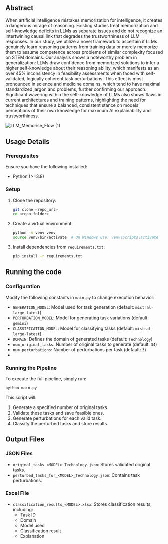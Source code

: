 # 


## Abstract
When artificial intelligence mistakes memorization for intelligence, it creates a dangerous mirage of reasoning. Existing studies treat memorization and self-knowledge deficits in LLMs as separate issues and do not recognize an intertwining causal link that degrades the trustworthiness of LLM responses. In our study, we utilize a novel framework to ascertain if LLMs genuinely learn reasoning patterns from training data or merely memorize them to assume competence across problems of similar complexity focused on STEM domains. Our analysis shows a noteworthy problem in generalization: LLMs draw confidence from memorized solutions to infer a higher self-knowledge about their reasoning ability, which manifests as an over 45\% inconsistency in feasibility assessments when faced with self-validated, logically coherent task perturbations. This effect is most pronounced in science and medicine domains, which tend to have maximal standardized jargon and problems, further confirming our approach. Significant wavering within the self-knowledge of LLMs also shows flaws in current architectures and training patterns, highlighting the need for techniques that ensure a balanced, consistent stance on models’ perceptions of their own knowledge for maximum AI explainability and trustworthiness. 

![LLM_Memorise_Flow (1)](https://github.com/user-attachments/assets/9e295206-c17d-4940-a775-970ae582cab0)


## Usage Details
### Prerequisites
Ensure you have the following installed:
- Python (>=3.8)

### Setup
1. Clone the repository:
   ```bash
   git clone <repo_url>
   cd <repo_folder>
   ```
2. Create a virtual environment:
   ```bash
   python -m venv venv
   source venv/bin/activate  # On Windows use: venv\Scripts\activate
   ```
3. Install dependencies from `requirements.txt`:
   ```bash
   pip install -r requirements.txt
   ```

## Running the code

### Configuration
Modify the following constants in `main.py` to change execution behavior:
- `GENERATION_MODEL`: Model used for task generation (default: `mistral-large-latest`)
- `PERTURBATION_MODEL`: Model for generating task variations (default: `gemini`)
- `CLASSIFICATION_MODEL`: Model for classifying tasks (default: `mistral-large-latest`)
- `DOMAIN`: Defines the domain of generated tasks (default: `Technology`)
- `num_original_tasks`: Number of original tasks to generate (default: `34`)
- `num_perturbations`: Number of perturbations per task (default: `3`)
- 
### Running the Pipeline
To execute the full pipeline, simply run:
```bash
python main.py
```

This script will:
1. Generate a specified number of original tasks.
2. Validate these tasks and save feasible ones.
3. Generate perturbations for each valid task.
4. Classify the perturbed tasks and store results.



## Output Files
### JSON Files
- `original_tasks_<MODEL>_Technology.json`: Stores validated original tasks.
- `perturbed_tasks_for_<MODEL>_Technology.json`: Contains task perturbations.

### Excel File
- `classification_results_<MODEL>.xlsx`: Stores classification results, including:
  - Task ID
  - Domain
  - Model used
  - Classification result
  - Explanation



